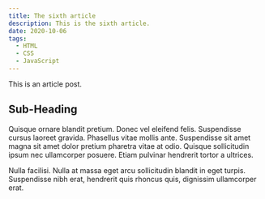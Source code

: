 ```yaml
---
title: The sixth article
description: This is the sixth article.
date: 2020-10-06
tags:
  - HTML
  - CSS
  - JavaScript
---
```


This is an article post.

## Sub-Heading

Quisque ornare blandit pretium. Donec vel eleifend felis. Suspendisse cursus laoreet gravida. Phasellus vitae mollis ante. Suspendisse sit amet magna sit amet dolor pretium pharetra vitae at odio. Quisque sollicitudin ipsum nec ullamcorper posuere. Etiam pulvinar hendrerit tortor a ultrices.

Nulla facilisi. Nulla at massa eget arcu sollicitudin blandit in eget turpis. Suspendisse nibh erat, hendrerit quis rhoncus quis, dignissim ullamcorper erat.
